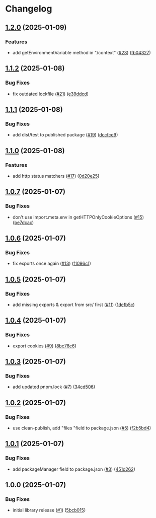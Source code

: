# Changelog

## [1.2.0](https://github.com/meow-meow-dev/server-utilities/compare/v1.1.2...v1.2.0) (2025-01-09)


### Features

* add getEnvironmentVariable method in "/context" ([#23](https://github.com/meow-meow-dev/server-utilities/issues/23)) ([fb04327](https://github.com/meow-meow-dev/server-utilities/commit/fb043271fe11d1e87da2ed7272d6c6d489c266aa))

## [1.1.2](https://github.com/meow-meow-dev/server-utilities/compare/v1.1.1...v1.1.2) (2025-01-08)


### Bug Fixes

* fix outdated lockfile ([#21](https://github.com/meow-meow-dev/server-utilities/issues/21)) ([e39ddcd](https://github.com/meow-meow-dev/server-utilities/commit/e39ddcdf59571f038b9e7067ac07098e1839602b))

## [1.1.1](https://github.com/meow-meow-dev/server-utilities/compare/v1.1.0...v1.1.1) (2025-01-08)


### Bug Fixes

* add dist/test to published package ([#19](https://github.com/meow-meow-dev/server-utilities/issues/19)) ([dccfce9](https://github.com/meow-meow-dev/server-utilities/commit/dccfce9b87dcfbe2fe662e0989d9260ff8a777d4))

## [1.1.0](https://github.com/meow-meow-dev/server-utilities/compare/v1.0.7...v1.1.0) (2025-01-08)


### Features

* add http status matchers ([#17](https://github.com/meow-meow-dev/server-utilities/issues/17)) ([0d20e25](https://github.com/meow-meow-dev/server-utilities/commit/0d20e25d6a5e0e10cbef7528adf4576fcfc692a2))

## [1.0.7](https://github.com/meow-meow-dev/server-utilities/compare/v1.0.6...v1.0.7) (2025-01-07)


### Bug Fixes

* don't use import.meta.env in getHTTPOnlyCookieOptions ([#15](https://github.com/meow-meow-dev/server-utilities/issues/15)) ([be7dcac](https://github.com/meow-meow-dev/server-utilities/commit/be7dcac60fd946dd65d1571d2c4e81bed2917b87))

## [1.0.6](https://github.com/meow-meow-dev/server-utilities/compare/v1.0.5...v1.0.6) (2025-01-07)


### Bug Fixes

* fix exports once again ([#13](https://github.com/meow-meow-dev/server-utilities/issues/13)) ([f1096c1](https://github.com/meow-meow-dev/server-utilities/commit/f1096c1ce875123b164a8e670a4a71b5c02260fb))

## [1.0.5](https://github.com/meow-meow-dev/server-utilities/compare/v1.0.4...v1.0.5) (2025-01-07)


### Bug Fixes

* add missing exports & export from src/ first ([#11](https://github.com/meow-meow-dev/server-utilities/issues/11)) ([1defb5c](https://github.com/meow-meow-dev/server-utilities/commit/1defb5c725ea72497f361d15a993e6b374911507))

## [1.0.4](https://github.com/meow-meow-dev/server-utilities/compare/v1.0.3...v1.0.4) (2025-01-07)


### Bug Fixes

* export cookies ([#9](https://github.com/meow-meow-dev/server-utilities/issues/9)) ([8bc78c6](https://github.com/meow-meow-dev/server-utilities/commit/8bc78c6a42a14dd7ef6c74370ed3a05fbe9b0e95))

## [1.0.3](https://github.com/meow-meow-dev/server-utilities/compare/v1.0.2...v1.0.3) (2025-01-07)


### Bug Fixes

* add updated pnpm.lock ([#7](https://github.com/meow-meow-dev/server-utilities/issues/7)) ([34cd506](https://github.com/meow-meow-dev/server-utilities/commit/34cd506582d3842a4037f7b4377e54788ff27788))

## [1.0.2](https://github.com/meow-meow-dev/server-utilities/compare/v1.0.1...v1.0.2) (2025-01-07)


### Bug Fixes

* use clean-publish, add "files "field to package.json ([#5](https://github.com/meow-meow-dev/server-utilities/issues/5)) ([f2b5bd4](https://github.com/meow-meow-dev/server-utilities/commit/f2b5bd4a2dbfb96df78d20a731b903dbfdd3499f))

## [1.0.1](https://github.com/meow-meow-dev/server-utilities/compare/v1.0.0...v1.0.1) (2025-01-07)


### Bug Fixes

* add packageManager field to package.json ([#3](https://github.com/meow-meow-dev/server-utilities/issues/3)) ([451d262](https://github.com/meow-meow-dev/server-utilities/commit/451d262566f30fb7f28450218f944421f153bf58))

## 1.0.0 (2025-01-07)


### Bug Fixes

* initial library release ([#1](https://github.com/meow-meow-dev/server-utilities/issues/1)) ([5bcb015](https://github.com/meow-meow-dev/server-utilities/commit/5bcb015a43194fd54718e84a480af0976d0c591f))
